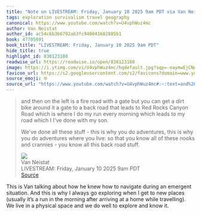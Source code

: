 ```yaml
---
title: "Note on LIVESTREAM: Friday, January 10 2025 9am PDT via Van Neistat"
tags: exploration survivalism travel geography
canonical: https://www.youtube.com/watch?v=U4vphWuz4mc
author: Van Neistat
author_id: ac54c6b3b6792ab3fc940041682885b1
book: 47705891
book_title: "LIVESTREAM: Friday, January 10 2025 9am PDT"
hide_title: true
highlight_id: 838123188
readwise_url: https://readwise.io/open/838123188
image: https://i.ytimg.com/vi/U4vphWuz4mc/hqdefault.jpg?sqp=-oaymwEjCNACELwBSFryq4qpAxUIARUAAAAAGAElAADIQj0AgKJDeAE=&rs=AOn4CLAQE9xzMqyc6EvyxDO1VkIWy3uYnw
favicon_url: https://s2.googleusercontent.com/s2/favicons?domain=www.youtube.com
source_emoji: 🌐
source_url: "https://www.youtube.com/watch?v=U4vphWuz4mc#:~:text=and%20then%20on,back%20road%20stuff."
---
```


> and then on the left is a fire road with a gate but you can get a dirt bike around it a gate to a back road that leads to Red Rocks Canyon Road which is where I do my run every morning which leads to my road which I I've done with my son.
> 
> We've done all these stuff - this is why you do adventures, this is why you do adventures where you live: so that you know all of these nooks and crannies - you know all this back road stuff.
> <div class="quoteback-footer"><div class="quoteback-avatar"><img class="mini-favicon" src="https://s2.googleusercontent.com/s2/favicons?domain=www.youtube.com"></div><div class="quoteback-metadata"><div class="metadata-inner"><span style="display:none">FROM:</span><div aria-label="Van Neistat" class="quoteback-author"> Van Neistat</div><div aria-label="LIVESTREAM: Friday, January 10 2025 9am PDT" class="quoteback-title"> LIVESTREAM: Friday, January 10 2025 9am PDT</div></div></div><div class="quoteback-backlink"><a target="_blank" aria-label="go to the full text of this quotation" rel="noopener" href="https://www.youtube.com/watch?v=U4vphWuz4mc#:~:text=and%20then%20on,back%20road%20stuff." class="quoteback-arrow"> Source</a></div></div>

This is Van talking about how he knew how to navigate during an emergent situation. And this is why I always go exploring when I get to new places (usually it’s a run in the morning after arriving at a home while travelling). We live in a physical space and we do well to explore and know it.